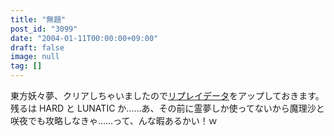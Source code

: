 ```yaml
---
title: "無題"
post_id: "3099"
date: "2004-01-11T00:00:00+09:00"
draft: false
image: null
tag: []
---
```



東方妖々夢、クリアしちゃいましたので[リプレイデータ](/th_replay)をアップしておきます。 残るは HARD と LUNATIC か……あ、その前に霊夢しか使ってないから魔理沙と咲夜でも攻略しなきゃ……って、んな暇あるかい！ｗ
